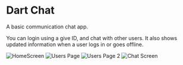 # Dart Chat

A basic communication chat app.

You can login using a give ID, and chat with other users.
It also shows updated information when a user logs in or goes offline.

![HomeScreen](https://i.ibb.co/s9tzPYy/Screenshot-1602324954.png)
![Users Page](https://i.ibb.co/xFXMN63/Screenshot-1602325321.png)
![Users Page 2](https://i.ibb.co/mJftwsf/Screenshot-1602325375.png)
![Chat Screen](https://i.ibb.co/dkky8GK/Screenshot-1602325365.png)
